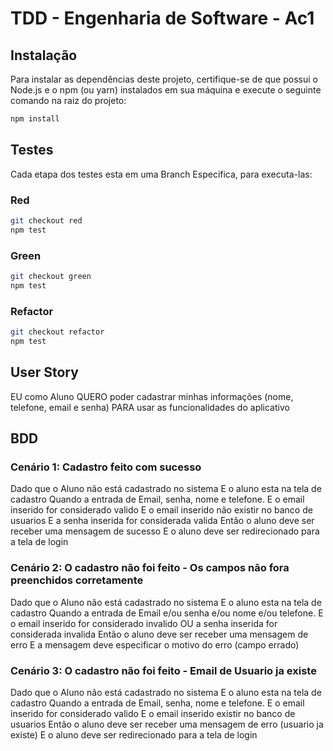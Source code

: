 # TDD - Engenharia de Software - Ac1

## Instalação

Para instalar as dependências deste projeto, certifique-se de que possui o Node.js e o npm (ou yarn) instalados em sua máquina e execute o seguinte comando na raiz do projeto:

```sh
npm install
```

## Testes
Cada etapa dos testes esta em uma Branch Especifica, para executa-las:

### Red
```sh
git checkout red
npm test
```

### Green
```sh
git checkout green
npm test
```

### Refactor
```sh
git checkout refactor
npm test
```

## User Story
EU como Aluno QUERO poder cadastrar minhas informações (nome, telefone, email e senha) PARA usar as funcionalidades do aplicativo

## BDD

### Cenário 1: Cadastro feito com sucesso
Dado que o Aluno não está cadastrado no sistema
E o aluno esta na tela de cadastro
Quando a entrada de Email,  senha, nome e telefone.
E o email inserido for considerado valido
E o email inserido não existir no banco de usuarios
E a senha inserida for considerada valida
Então o aluno deve ser receber uma mensagem de sucesso
E o aluno deve ser redirecionado para a tela de login

### Cenário 2: O cadastro não foi feito - Os campos não fora preenchidos corretamente
Dado que o Aluno não está cadastrado no sistema
E o aluno esta na tela de cadastro
Quando a entrada de Email e/ou senha e/ou nome e/ou telefone.
E o email inserido for considerado invalido
OU a senha inserida for considerada invalida
Então o aluno deve ser receber uma mensagem de erro 
E a mensagem deve especificar o motivo do erro (campo errado)

### Cenário 3: O cadastro não foi feito - Email de Usuario ja existe
Dado que o Aluno não está cadastrado no sistema
E o aluno esta na tela de cadastro
Quando a entrada de Email,  senha, nome e telefone.
E o email inserido for considerado valido
E o email inserido existir no banco de usuarios
Então o aluno deve ser receber uma mensagem de erro (usuario ja existe)
E o aluno deve ser redirecionado para a tela de login
